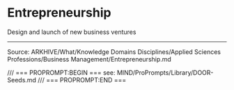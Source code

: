 # Entrepreneurship

Design and launch of new business ventures

---
Source: ARKHIVE/What/Knowledge Domains Disciplines/Applied Sciences Professions/Business Management/Entrepreneurship.md

/// === PROPROMPT:BEGIN ===
see: MIND/ProPrompts/Library/DOOR-Seeds.md
/// === PROPROMPT:END ===
